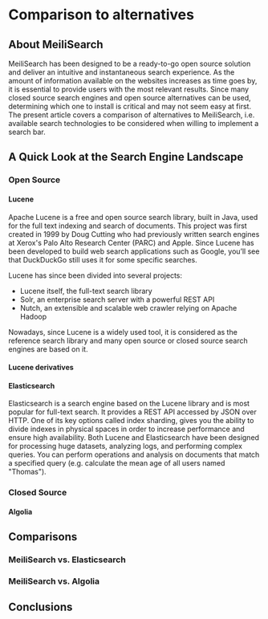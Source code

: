 # Comparison to alternatives

## About MeiliSearch

MeiliSearch has been designed to be a ready-to-go open source solution and deliver an intuitive and instantaneous search experience. As the amount of information available on the websites increases as time goes by, it is essential to provide users with the most relevant results. Since many closed source search engines and open source alternatives can be used, determining which one to install is critical and may not seem easy at first.  
The present article covers a comparison of alternatives to MeiliSearch, i.e. available search technologies to be considered when willing to implement a search bar.  


## A Quick Look at the Search Engine Landscape

### Open Source

#### Lucene

Apache Lucene is a free and open source search library, built in Java, used for the full text indexing and search of documents. This project was first created in 1999 by Doug Cutting who had previously written search engines at Xerox's Palo Alto Research Center (PARC) and Apple. Since Lucene has been developed to build web search applications such as Google, you’ll see that DuckDuckGo still uses it for some specific searches.  

Lucene has since been divided into several projects:  
* Lucene itself, the full-text search library  
* Solr, an enterprise search server with a powerful REST API  
* Nutch, an extensible and scalable web crawler relying on Apache Hadoop  

Nowadays, since Lucene is a widely used tool, it is considered as the reference search library and many open source or closed source search engines are based on it.  

#### Lucene derivatives

#### Elasticsearch

Elasticsearch is a search engine based on the Lucene library and is most popular for full-text search. It provides a REST API accessed by JSON over HTTP. One of its key options called index sharding, gives you the ability to divide indexes in physical spaces in order to increase performance and ensure high availability. Both Lucene and Elasticsearch have been designed for processing huge datasets, analyzing logs, and performing complex queries. You can perform operations and analysis on documents that match a specified query (e.g. calculate the mean age of all users named "Thomas").  


### Closed Source

#### Algolia

## Comparisons

### MeiliSearch vs. Elasticsearch

### MeiliSearch vs. Algolia

## Conclusions

